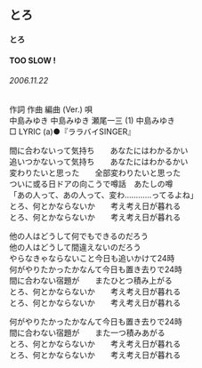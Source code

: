 ## とろ
#### とろ
#### TOO SLOW !
###### 2006.11.22


作詞   作曲  編曲 (Ver.)   唄    
中島みゆき   中島みゆき   瀬尾一三 (1)  中島みゆき    
□ LYRIC (a)●『ララバイSINGER』    
    
間に合わないって気持ち　　あなたにはわかるかい    
追いつかないって気持ち　　あなたにはわかるかい    
変わりたいと思った　　全部変わりたいと思った    
ついに或る日ドアの向こうで噂話　あたしの噂    
「あの人って、あの人って、変わ…………ってるよね」    
とろ、何とかならないか　　考え考え日が暮れる    
とろ、何とかならないか　　考え考え日が暮れる    
    
    
他の人はどうして何でもできるのだろう    
他の人はどうして間違えないのだろう    
やらなきゃならないこと今日も追いかけて24時    
何がやりたかったかなんて今日も置き去りで24時    
間に合わない宿題が　　またひとつ積み上がる    
とろ、何とかならないか　　考え考え日が暮れる    
とろ、何とかならないか　　考え考え日が暮れる    
    
    
何がやりたかったかなんて今日も置き去りで24時    
間に合わない宿題が　　また一つ積みあがる    
とろ、何とかならないか　　考え考え日が暮れる    
とろ、何とかならないか　　考え考え日が暮れる    